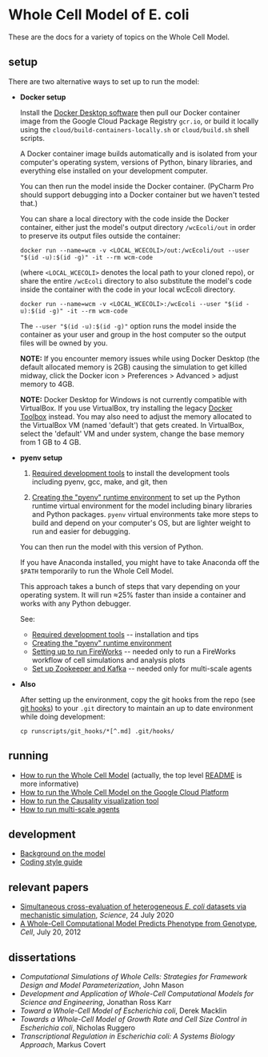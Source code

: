 # Whole Cell Model of E. coli

These are the docs for a variety of topics on the Whole Cell Model.

## setup


There are two alternative ways to set up to run the model:

* **Docker setup**

   Install the [Docker Desktop software](https://www.docker.com/products/docker-desktop) then pull our Docker container image from the Google Cloud Package Registry `gcr.io`, or build it locally using the `cloud/build-containers-locally.sh` or `cloud/build.sh` shell scripts.

   A Docker container image builds automatically and is isolated from your computer's operating system, versions of Python, binary libraries, and everything else installed on your development computer.

   You can then run the model inside the Docker container.
   (PyCharm Pro should support debugging into a Docker container but we haven't tested that.)

   You can share a local directory with the code inside the Docker container, either just the model's output directory `/wcEcoli/out` in order to preserve its output files outside the container:

   ```docker run --name=wcm -v <LOCAL_WCECOLI>/out:/wcEcoli/out --user "$(id -u):$(id -g)" -it --rm wcm-code```

   (where `<LOCAL_WCECOLI>` denotes the local path to your cloned repo),
   or share the entire `/wcEcoli` directory to also substitute the model's code inside the container with the code in your local wcEcoli directory.

   ```docker run --name=wcm -v <LOCAL_WCECOLI>:/wcEcoli --user "$(id -u):$(id -g)" -it --rm wcm-code```

   The `--user "$(id -u):$(id -g)"` option runs the model inside the container as your user and group in the host computer so the output files will be owned by you.

   **NOTE:** If you encounter memory issues while using Docker Desktop (the default allocated memory is 2GB) causing the simulation to get killed midway, click the Docker icon > Preferences > Advanced > adjust memory to 4GB.

   **NOTE:** Docker Desktop for Windows is not currently compatible with VirtualBox.  If you use VirtualBox, try installing the legacy [Docker Toolbox](https://github.com/docker/toolbox/releases) instead.  You may also need to adjust the memory allocated to the VirtualBox VM (named 'default') that gets created.  In VirtualBox, select the 'default' VM and under system, change the base memory from 1 GB to 4 GB. 

* **pyenv setup**

  1. [Required development tools](dev-tools.md) to install the development tools including pyenv, gcc, make, and git, then

  1. [Creating the "pyenv" runtime environment](create-pyenv.md) to set up the Python runtime virtual environment for the model including binary libraries and Python packages.
`pyenv` virtual environments take more steps to build and depend on your computer's OS, but are lighter weight to run and easier for debugging.

   You can then run the model with this version of Python.

   If you have Anaconda installed, you might have to take Anaconda off the `$PATH` temporarily to run the Whole Cell Model.

   This approach takes a bunch of steps that vary depending on your operating system. It will run ≈25% faster than inside a container and works with any Python debugger.

  See:

   * [Required development tools](dev-tools.md) -- installation and tips
   * [Creating the "pyenv" runtime environment](create-pyenv.md)
   * [Setting up to run FireWorks](../wholecell/fireworks/README.md) -- needed only to run a FireWorks workflow of cell simulations and analysis plots
   * [Set up Zookeeper and Kafka](../agent/README.md) -- needed only for multi-scale agents

* **Also**

  After setting up the environment, copy the git hooks from the repo (see [git hooks](../runscripts/git_hooks/README.md)) to your `.git` directory to maintain an up to date environment while doing development:

  ```
  cp runscripts/git_hooks/*[^.md] .git/hooks/
  ```

## running

* [How to run the Whole Cell Model](run.md) (actually, the top level [README](../README.md) is more informative)
* [How to run the Whole Cell Model on the Google Cloud Platform](google-cloud.md)
* [How to run the Causality visualization tool](https://github.com/CovertLab/causality)
* [How to run multi-scale agents](../environment/README.md)

## development

* [Background on the model](background.md)
* [Coding style guide](style-guide.md)

## relevant papers

* [Simultaneous cross-evaluation of heterogeneous _E. coli_ datasets via mechanistic simulation](https://science.sciencemag.org/content/369/6502/eaav3751.full), _Science_, 24 July 2020
* [A Whole-Cell Computational Model Predicts Phenotype from Genotype](https://www.cell.com/cell/abstract/S0092-8674(12)00776-3), _Cell_, July 20, 2012

## dissertations
* _Computational Simulations of Whole Cells: Strategies for Framework Design and Model Parameterization_, John Mason
* _Development and Application of Whole-Cell Computational Models for Science and Engineering_, Jonathan Ross Karr
* _Toward a Whole-Cell Model of Escherichia coli_, Derek Macklin
* _Towards a Whole-Cell Model of Growth Rate and Cell Size Control in Escherichia coli_, Nicholas Ruggero
* _Transcriptional Regulation in Escherichia coli: A Systems Biology Approach_, Markus Covert
